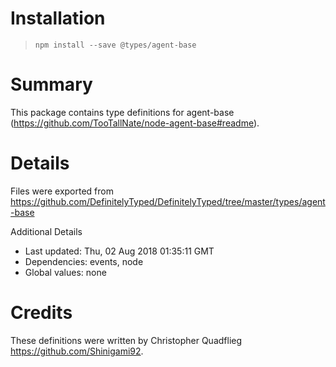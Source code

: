 # Installation
> `npm install --save @types/agent-base`

# Summary
This package contains type definitions for agent-base (https://github.com/TooTallNate/node-agent-base#readme).

# Details
Files were exported from https://github.com/DefinitelyTyped/DefinitelyTyped/tree/master/types/agent-base

Additional Details
 * Last updated: Thu, 02 Aug 2018 01:35:11 GMT
 * Dependencies: events, node
 * Global values: none

# Credits
These definitions were written by Christopher Quadflieg <https://github.com/Shinigami92>.
